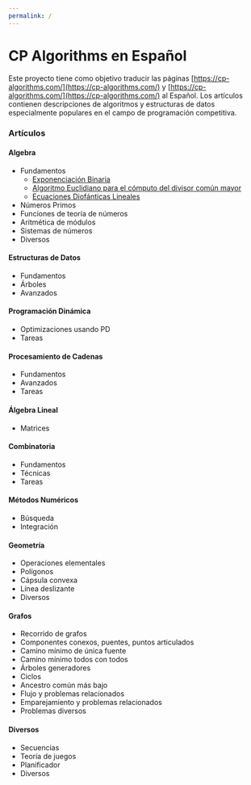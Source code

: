 ```yaml
---
permalink: /
---
```



# CP Algorithms en Español

Este proyecto tiene como objetivo traducir las páginas [https://cp-algorithms.com/](https://cp-algorithms.com/) y [https://cp-algorithms.com/](https://cp-algorithms.com/) al Español. Los artículos contienen descripciones de algoritmos y estructuras
de datos especialmente populares en el campo de programación competitiva.

### Artículos

#### Algebra

* Fundamentos
  * [Exponenciación Binaria](./algebra/fundamentos/exponenciacion-binaria.md)
  * [Algoritmo Euclidiano para el cómputo del divisor común mayor](./algebra/fundamentos/algoritmo-euclidiano.md)
  * [Ecuaciones Diofánticas Lineales](./algebra/fundamentos/ecuaciones-diofanticas-lineales.md)
* Números Primos
* Funciones de teoría de números
* Aritmética de módulos
* Sistemas de números
* Diversos

#### Estructuras de Datos

* Fundamentos
* Árboles
* Avanzados

#### Programación Dinámica

* Optimizaciones usando PD
* Tareas

#### Procesamiento de Cadenas

* Fundamentos
* Avanzados
* Tareas

#### Álgebra Lineal

* Matrices

#### Combinatoria

* Fundamentos
* Técnicas
* Tareas

#### Métodos Numéricos

* Búsqueda
* Integración

#### Geometría

* Operaciones elementales
* Polígonos
* Cápsula convexa
* Línea deslizante
* Diversos

#### Grafos

* Recorrido de grafos
* Componentes conexos, puentes, puntos articulados
* Camino mínimo de única fuente
* Camino mínimo todos con todos
* Árboles generadores
* Ciclos
* Ancestro común más bajo
* Flujo y problemas relacionados
* Emparejamiento y problemas relacionados
* Problemas diversos

#### Diversos

* Secuencias
* Teoría de juegos
* Planificador
* Diversos
